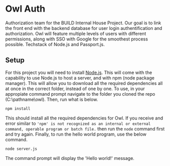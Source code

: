 # Owl Auth
Authorization team for the BUILD Internal House Project. Our goal is to link the front end with the backend database for user login authentification and authorization. Owl will feature multiple levels of users with different permissions, along with SSO with Google for the smoothest process possible. Techstack of Node.js and Passport.js.


## Setup
For this project you will need to install [Node.js](https://nodejs.org/en/download/). This will come with the capability to use Node.js to host a server, and with npm (node package manager). This will allow you to download all the required dependencies all at once in the correct folder, instead of one by one. To use, in your appropiate command prompt navigate to the folder you cloned the repo (C:\pathname\owl). Then, run what is below.

```
npm install
```

This should install all the required dependencies for Owl. If you receive and error similar to `'npm' is not recognized as an internal or external command, operable program or batch file.` then run the `node` command first and try again. Finally, to run the hello world program, use the below command.

```
node server.js
```

The command prompt will display the 'Hello world!' message.
